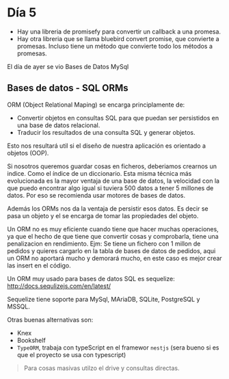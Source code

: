 # Día 5

- Hay una libreria de promisefy para convertir un callback a una promesa.
- Hay otra libreria que se llama bluebird convert promise, que convierte a promesas. Incluso tiene un método que convierte todo los métodos a promesas.

El día de ayer se vio Bases de Datos MySql

## Bases de datos - SQL ORMs
ORM (Object Relational Maping) se encarga principlamente de:

- Convertir objetos en consultas SQL para que puedan ser persistidos en una base de datos relacional.
- Traducir los resultados de una consulta SQL y generar objetos.

Esto nos resultará util si el diseño de nuestra aplicación es orientado a objetos (OOP).

Si nosotros queremos guardar cosas en ficheros, deberiamos crearnos un indice. Como el índice de un diccionario.
Esta misma técnica más evolucionada es la mayor ventaja de una base de datos, la velocidad con la que puedo encontrar algo igual si tuviera 500 datos a tener 5 millones de datos.
Por eso se recomienda usar motores de bases de datos.

Además los ORMs nos da la ventaja de persistir esos datos. Es decir se pasa un objeto y el se encarga de tomar las propiedades del objeto.

Un ORM no es muy eficiente cuando tiene que hacer muchas operaciones, ya que el hecho de que tiene que convertir cosas y comprobarla, tiene una penalizacion en rendimiento. Ejm: Se tiene un fichero con 1 millon de pedidos y quieres cargarlo en la tabla de bases de datos de pedidos, aqui un ORM no aportará mucho y demorará mucho, en este caso es mejor crear las insert en el código.

Un ORM muy usado para bases de datos SQL es sequelize:
http://docs.sequlizejs.com/en/latest/

Sequelize tiene soporte para MySql, MAriaDB, SQLite, PostgreSQL y MSSQL.

Otras buenas alternativas son:
- Knex
- Bookshelf
- `TypeORM`, trabaja con typeScript en el framewor `nestjs` (sera bueno si es que el proyecto se usa con typescript)

> Para cosas masivas utilzo el drive y consultas directas.

